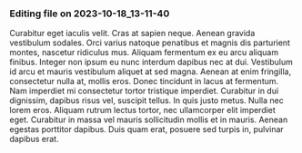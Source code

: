 

### Editing file on 2023-10-18_13-11-40

Curabitur eget iaculis velit. Cras at sapien neque. Aenean gravida vestibulum sodales. Orci varius natoque penatibus et magnis dis parturient montes, nascetur ridiculus mus. Aliquam fermentum ex eu arcu aliquam finibus. Integer non ipsum eu nunc interdum dapibus nec at dui. Vestibulum id arcu et mauris vestibulum aliquet at sed magna. Aenean at enim fringilla, consectetur nulla at, mollis eros.
Donec tincidunt in lacus at fermentum. Nam imperdiet mi consectetur tortor tristique imperdiet. Curabitur in dui dignissim, dapibus risus vel, suscipit tellus. In quis justo metus. Nulla nec lorem eros. Aliquam rutrum lectus tortor, nec ullamcorper elit imperdiet eget. Curabitur in massa vel mauris sollicitudin mollis et in mauris. Aenean egestas porttitor dapibus. Duis quam erat, posuere sed turpis in, pulvinar dapibus erat.


